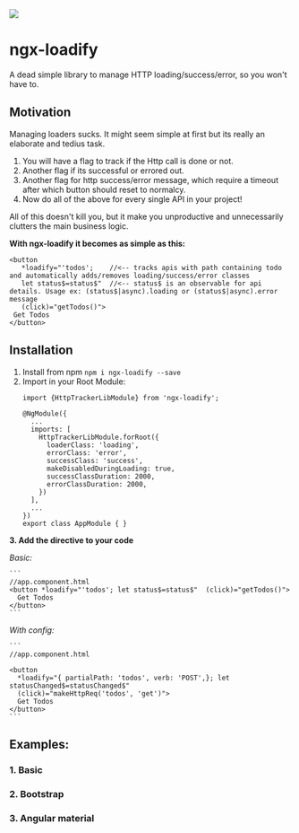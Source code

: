 <img src="https://raw.githubusercontent.com/goodmite/ngx-loadify/master/carbon1.png">

# ngx-loadify

A dead simple library to manage HTTP loading/success/error, so you won't have to.

## Motivation

Managing loaders sucks. It might seem simple at first but its really an elaborate and tedius task. 
 1. You will have a flag to track if the Http call is done or not. 
 2. Another flag if its successful or errored out. 
 3. Another flag for http success/error message, which require a timeout after which button should reset to normalcy.
 4. Now do all of the above for every single API in your project!
 
 All of this doesn't kill you, but it make you unproductive and unnecessarily clutters the main business logic.
 
 **With ngx-loadify it becomes as simple as this:**
 ```
 <button
    *loadify="'todos';    //<-- tracks apis with path containing todo and automatically adds/removes loading/success/error classes
    let status$=status$"  //<-- status$ is an observable for api details. Usage ex: (status$|async).loading or (status$|async).error message
    (click)="getTodos()">
  Get Todos
</button>
```

## Installation

1. Install from npm
    ```npm i ngx-loadify --save```
2. Import in your Root Module:
    ```
    import {HttpTrackerLibModule} from 'ngx-loadify';

    @NgModule({
      ...
      imports: [
        HttpTrackerLibModule.forRoot({
          loaderClass: 'loading',
          errorClass: 'error',
          successClass: 'success',
          makeDisabledDuringLoading: true,
          successClassDuration: 2000,
          errorClassDuration: 2000,
        })
      ],
      ...
    })
    export class AppModule { }
    ```
**3. Add the directive to your code**

  *Basic:*

    ```
    //app.component.html
    <button *loadify="'todos'; let status$=status$"  (click)="getTodos()">
      Get Todos
    </button>
    ```

  *With config:*

    ```
    //app.component.html

    <button
      *loadify="{ partialPath: 'todos', verb: 'POST',}; let statusChanged$=statusChanged$"
      (click)="makeHttpReq('todos', 'get')">
      Get Todos
    </button>
    ```


## Examples:

### 1. Basic 
### 2. Bootstrap 
### 3. Angular material 
